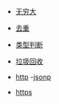 - [无穷大](https://www.cnblogs.com/wujidns/p/5781084.html)


- [去重](https://juejin.im/post/5949d85f61ff4b006c0de98b)
- [类型判断](https://github.com/shunwuyu/lesson_show/blob/468c476cf7e9b2a72754db10d8ca5d79f8d2f026/js/type_test/4.js)
- [垃圾回收](https://segmentfault.com/a/1190000018605776?utm_source=tag-newest)
- [http]()
-[jsonp]()
- [https]()
